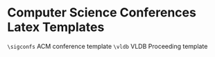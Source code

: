 # Computer Science Conferences Latex Templates

`\sigconfs` ACM conference template
`\vldb` VLDB Proceeding template
